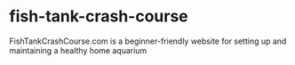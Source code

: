 # fish-tank-crash-course
FishTankCrashCourse.com is a beginner-friendly website for setting up and maintaining a healthy home aquarium
